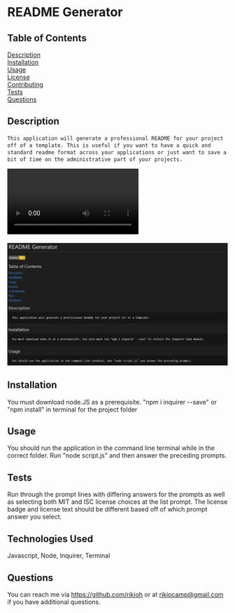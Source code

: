 # README Generator     

## Table of Contents
[Description](#Description)<br>
[Installation](#Installation)<br>
[Usage](#Usage)<br>
[License](#License)<br>
[Contributing](#Contributing)<br>
[Tests](#Tests)<br>
[Questions](#Questions)

## Description 
    This application will generate a professional README for your project off of a template. This is useful if you want to have a quick and standard readme format across your applications or just want to save a bit of time on the administrative part of your projects.
![Video Walkthrough](./walkthrough.mkv "Video Walkthrough for application program")<br><br>
![Expected Output](./example.jpg "Screenshot Example of the program output")

## Installation 
You must download node.JS as a prerequisite. 
    "npm i inquirer --save" or "npm install" in terminal for the project folder

## Usage 
You should run the application in the command line terminal while in the correct folder. Run "node script.js" and then answer the preceding prompts.

## Tests 
Run through the prompt lines with differing answers for the prompts as well as selecting both MIT and ISC license choices at the list prompt. The license badge and license text should be different based off of which prompt answer you select.

## Technologies Used
Javascript, Node, Inquirer, Terminal

## Questions 
You can reach me via https://github.com/rikioh or at rikiocamp@gmail.com if you have additional questions.